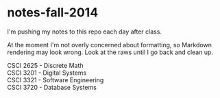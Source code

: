 notes-fall-2014
===============

I'm pushing my notes to this repo each day after class. 

At the moment I'm not overly concerned about formatting, so Markdown rendering 
may look wrong. Look at the raws until I go back and clean up. 

CSCI 2625 - Discrete Math  
CSCI 3201 - Digital Systems  
CSCI 3321 - Software Engineering  
CSCI 3720 - Database Systems  

